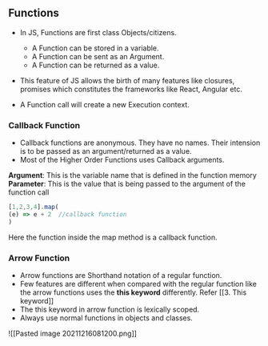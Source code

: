 ## Functions

- In JS, Functions are first class Objects/citizens.
	- A Function can be stored in a variable.
	- A Function can be sent as an Argument.
	- A Function can be returned as a value.

- This feature of JS allows the birth of many features like closures, promises which constitutes the frameworks like React, Angular etc.
- A Function call will create a new Execution context. 


### Callback Function

- Callback functions are anonymous. They have no names. Their intension is to be passed as an argument/returned as a value.
- Most of the Higher Order Functions uses Callback arguments.

**Argument**: This is the variable name that is defined in the function memory
**Parameter**: This is the value that is being passed to the argument of the function call

```js
[1,2,3,4].map(
(e) => e + 2  //callback function
)
```

Here the function inside the map method is a callback function.

### Arrow Function

- Arrow functions are Shorthand notation of a regular function. 
- Few features are different when compared with the regular function like the arrow functions uses the **this keyword** differently. Refer [[3. This keyword]]
- The this keyword in arrow function is lexically scoped.
- Always use normal functions in objects and classes.

![[Pasted image 20211216081200.png]]
